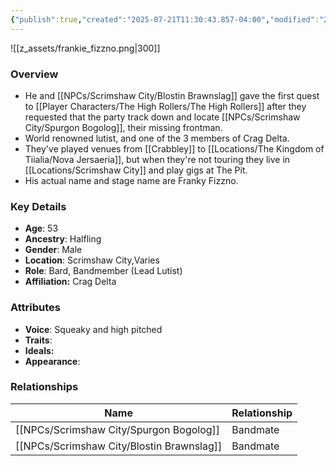 ```yaml
---
{"publish":true,"created":"2025-07-21T11:30:43.857-04:00","modified":"2025-07-27T17:34:20.906-04:00","published":"2025-07-27T17:34:20.906-04:00","cssclasses":"","Age":"53","Ancestry":"Halfling","Gender":"Male","Location":["Scrimshaw City","Varies"],"Role":["Bard, Bandmember (Lead Lutist)"],"Affiliation":["Crag Delta"],"Appearances":["[[00 -The High Rollers Campaign-]]","[[20 Spring Cleaning in Scrimshaw City]]"]}
---
```



![[z_assets/frankie_fizzno.png|300]]

### Overview
 - He and [[NPCs/Scrimshaw City/Blostin Brawnslag]] gave the first quest to [[Player Characters/The High Rollers/The High Rollers]] after they requested that the party track down and locate [[NPCs/Scrimshaw City/Spurgon Bogolog]], their missing frontman.
- World renowned lutist, and one of the 3 members of Crag Delta.
- They've played venues from [[Crabbley]] to [[Locations/The Kingdom of Tiialia/Nova Jersaeria]], but when they're not touring they live in [[Locations/Scrimshaw City]] and play gigs at The Pit.
- His actual name and stage name are Franky Fizzno.

### Key Details
- **Age**: 53
- **Ancestry**: Halfling
- **Gender**: Male
- **Location**: Scrimshaw City,Varies
- **Role**: Bard, Bandmember (Lead Lutist)
- **Affiliation:** Crag Delta

### Attributes
- **Voice**: Squeaky and high pitched
- **Traits**: 
- **Ideals:** 
- **Appearance**: 

### Relationships

| Name                  | Relationship |
| --------------------- | ------------ |
| [[NPCs/Scrimshaw City/Spurgon Bogolog]]   | Bandmate     |
| [[NPCs/Scrimshaw City/Blostin Brawnslag]] | Bandmate     |

